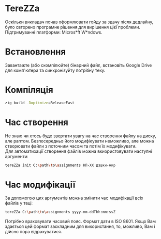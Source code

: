 # TereZZa
Оскільки викладач почав оформлювати гойду за здачу після дедлайну, було свторено програмне рішення для вирішення цієї проблеми.  
Підтримуванні платформи: Micros\*ft W\*ndows.
# Встановлення
Завантажте (або скомпілюйте) бінарний файл, встановіть Google Drive для комп'ютера та синхронізуйту потрібну теку.  
# Компіляція
```bash
zig build -Doptimize=ReleaseFast
```
# Час створення
Не знаю чи хтось буде звертати увагу на час створення файлу на диску, але раптом. Безпосередньо його модифікувати неможливо, але можна створювати файли з поточним часом та потім їх модифікувати.  
Для автоматизації створення файлів можна вкиористовувати наступні аргументи:
```bash
tereZZa init C:\path\to\assignments КП-ХХ дзшки-мкр
```
# Час модифікації
За допомогою цих аргументів можна змінити час модифікації всіх файлів у теці:
```bash
tereZZa C:\path\to\assignments yyyy-mm-ddThh:mm:ssZ
```
Потрібно враховувати часовий пояс. Формат дати в ISO 8601. Якщо Вам здається цей формат заскладним для використання, то, можливо, Вам і дійсно пора відрахуватися.
